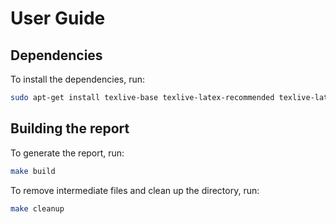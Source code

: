 # User Guide

## Dependencies

To install the dependencies, run:

```bash
sudo apt-get install texlive-base texlive-latex-recommended texlive-latex-extra texlive-science texlive-font-utils texlive-lang-spanish texlive-publishers texlive-pictures abntex biber
```

## Building the report

To generate the report, run:

```bash
make build
```

To remove intermediate files and clean up the directory, run:

```bash
make cleanup
```
